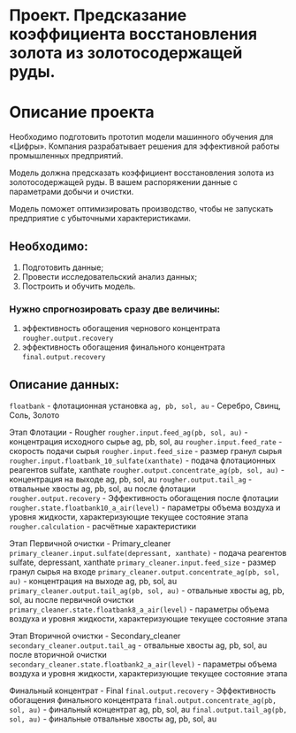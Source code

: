 # Проект. Предсказание коэффициента восстановления золота из золотосодержащей руды.

# Описание проекта

Необходимо подготовить прототип модели машинного обучения для «Цифры». Компания разрабатывает решения для эффективной работы промышленных предприятий.

Модель должна предсказать коэффициент восстановления золота из золотосодержащей руды. В вашем распоряжении данные с параметрами добычи и очистки.

Модель поможет оптимизировать производство, чтобы не запускать предприятие с убыточными характеристиками.

## Необходимо:

1. Подготовить данные;
2. Провести исследовательский анализ данных;
3. Построить и обучить модель.

### Нужно спрогнозировать сразу две величины:

1. эффективность обогащения чернового концентрата `rougher.output.recovery`
2. эффективность обогащения финального концентрата `final.output.recovery`

## Описание данных:

`floatbank` - флотационная установка  `ag, pb, sol, au` - Серебро, Свинц, Соль, Золото

Этап Флотации - Rougher
`rougher.input.feed_ag(pb, sol, au)` - концентрация исходного сырье ag, pb, sol, au
`rougher.input.feed_rate` - скорость подачи сырья
`rougher.input.feed_size` - размер гранул сырья
`rougher.input.floatbank_10_sulfate(xanthate)` - подача флотационных реагентов sulfate, xanthate
`rougher.output.concentrate_ag(pb, sol, au)` - концентрация на выходе ag, pb, sol, au
`rougher.output.tail_ag` - отвальные хвосты ag, pb, sol, au после флотации
`rougher.output.recovery` - Эффективность обогащения после флотации
`rougher.state.floatbank10_a_air(level)` - параметры объема воздуха и уровня жидкости, характеризующие текущее состояние этапа
`rougher.calculation` - расчётные характеристики

Этап Первичной очистки - Primary_cleaner
`primary_cleaner.input.sulfate(depressant, xanthate)` - подача реагентов sulfate, depressant, xanthate
`primary_cleaner.input.feed_size` - размер гранул сырья на входе
`primary_cleaner.output.concentrate_ag(pb, sol, au)` - концентрация на выходе ag, pb, sol, au
`primary_cleaner.output.tail_ag(pb, sol, au)` - отвальные хвосты ag, pb, sol, au после первичной очистки
`primary_cleaner.state.floatbank8_a_air(level)` - параметры объема воздуха и уровня жидкости, характеризующие текущее состояние этапа

Этап Вторичной очистки - Secondary_cleaner
`secondary_cleaner.output.tail_ag` - отвальные хвосты ag, pb, sol, au после вторичной очистки
`secondary_cleaner.state.floatbank2_a_air(level)` - параметры объема воздуха и уровня жидкости, характеризующие текущее состояние этапа

Финальный концентрат - Final
`final.output.recovery` - Эффективность обогащения финального концентрата
`final.output.concentrate_ag(pb, sol, au)` - финальный концентрат ag, pb, sol, au
`final.output.tail_ag(pb, sol, au)` - финальные отвальные хвосты ag, pb, sol, au
